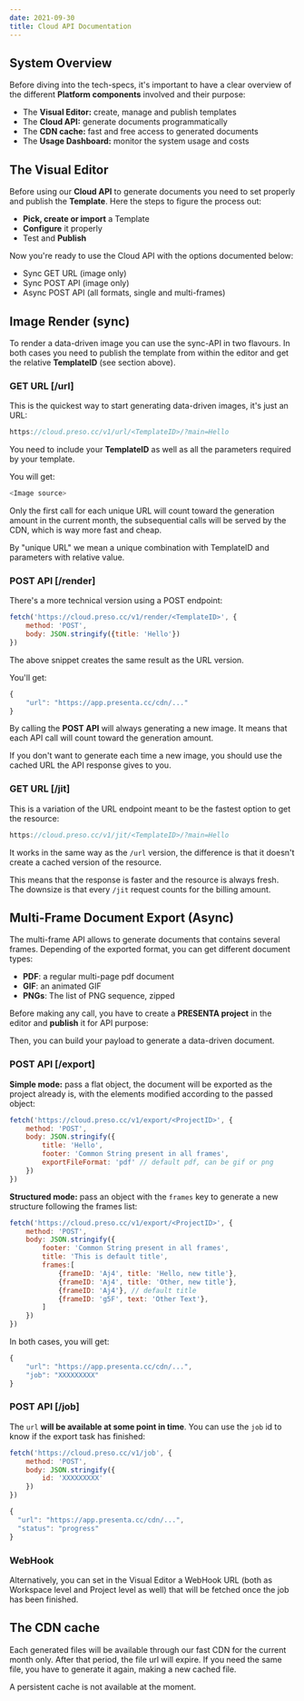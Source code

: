 ```yaml
---
date: 2021-09-30
title: Cloud API Documentation
---
```



## System Overview

Before diving into the tech-specs, it's important to have a clear overview of the different **Platform components** involved and their purpose:

- The **Visual Editor:** create, manage and publish templates
- The **Cloud API:** generate documents programmatically
- The **CDN cache:** fast and free access to generated documents
- The **Usage Dashboard:** monitor the system usage and costs


## The Visual Editor

Before using our **Cloud API** to generate documents you need to set properly and publish the **Template**. Here the steps to figure the process out:

- **Pick, create or import** a Template
- **Configure** it properly
- Test and **Publish**

Now you're ready to use the Cloud API with the options documented below:

- Sync GET URL (image only)
- Sync POST API (image only)
- Async POST API (all formats, single and multi-frames)



## Image Render (sync)

To render a data-driven image you can use the sync-API in two flavours. 
In both cases you need to publish the template from within the editor and get the relative **TemplateID** (see section above).

### GET URL [/url]

This is the quickest way to start generating data-driven images, it's just an URL:

```js
https://cloud.preso.cc/v1/url/<TemplateID>/?main=Hello
```



You need to include your **TemplateID** as well as all the parameters required by your template.

You will get: 

```js
<Image source>
```

Only the first call for each unique URL will count toward the generation amount in the current month, the subsequential calls will be served by the CDN, which is way more fast and cheap.

By "unique URL" we mean a unique combination with TemplateID and parameters with relative value.



### POST API [/render]

There's a more technical version using a POST endpoint:

```js
fetch('https://cloud.preso.cc/v1/render/<TemplateID>', {
	method: 'POST',
	body: JSON.stringify({title: 'Hello'})
})
```

The above snippet creates the same result as the URL version.

You'll get:

```js
{
	"url": "https://app.presenta.cc/cdn/..."
}
```

By calling the **POST API** will always generating a new image. It means that each API call will count toward the generation amount.

If you don't want to generate each time a new image, you should use the cached URL the API response gives to you.



### GET URL [/jit]

This is a variation of the URL endpoint meant to be the fastest option to get the resource:

```js
https://cloud.preso.cc/v1/jit/<TemplateID>/?main=Hello
```

It works in the same way as the `/url` version, the difference is that it doesn't create a cached version of the resource.

This means that the response is faster and the resource is always fresh. The downsize is that every `/jit` request counts for the billing amount.




## Multi-Frame Document Export (Async)

The multi-frame API allows to generate documents that contains several frames. Depending of the exported format, you can get different document types:

- **PDF**: a regular multi-page pdf document
- **GIF**: an animated GIF
- **PNGs**: The list of PNG sequence, zipped

Before making any call, you have to create a **PRESENTA project** in the editor and **publish** it for API purpose:

Then, you can build your payload to generate a data-driven document.

### POST API [/export]

**Simple mode:** pass a flat object, the document will be exported as the project already is, with the elements modified according to the passed object:

```js
fetch('https://cloud.preso.cc/v1/export/<ProjectID>', {
	method: 'POST',
	body: JSON.stringify({
		title: 'Hello',
		footer: 'Common String present in all frames',
		exportFileFormat: 'pdf' // default pdf, can be gif or png
	})
})
```

**Structured mode:** pass an object with the `frames` key to generate a new structure following the frames list:

```js
fetch('https://cloud.preso.cc/v1/export/<ProjectID>', {
	method: 'POST',
	body: JSON.stringify({
		footer: 'Common String present in all frames',
		title: 'This is default title',
		frames:[
			{frameID: 'Aj4', title: 'Hello, new title'},
			{frameID: 'Aj4', title: 'Other, new title'},
			{frameID: 'Aj4'}, // default title
			{frameID: 'g5F', text: 'Other Text'},
		]
	})
})
```

In both cases, you will get:

```js
{
	"url": "https://app.presenta.cc/cdn/...",
	"job": "XXXXXXXXX"
}
```

### POST API [/job]

The `url` **will be available at some point in time**. 
You can use the `job` id to know if the export task has finished:

```js
fetch('https://cloud.preso.cc/v1/job', {
	method: 'POST',
	body: JSON.stringify({
		id: 'XXXXXXXXX'
	})
})
```

```js
{
  "url": "https://app.presenta.cc/cdn/...",
  "status": "progress"
}
```

### WebHook

Alternatively, you can set in the Visual Editor a WebHook URL (both as Workspace level and Project level as well) that will be fetched once the job has been finished.


## The CDN cache

Each generated files will be available through our fast CDN for the current month only. After that period, the file url will expire.
If you need the same file, you have to generate it again, making a new cached file.

A persistent cache is not available at the moment.

